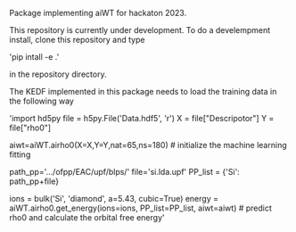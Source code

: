 Package implementing aiWT for hackaton 2023.

This repository is currently under development.
To do a develempment install, clone this repository and type

'pip intall -e .'

in the repository directory.

The KEDF implemented in this package needs to load the training data in the following way

'import hd5py
file = h5py.File('Data.hdf5', 'r')
X = file["Descripotor"]
Y = file["rho0"]

aiwt=aiWT.airho0(X=X,Y=Y,nat=65,ns=180) # initialize the machine learning fitting

path_pp='.../ofpp/EAC/upf/blps/'
file='si.lda.upf'
PP_list = {'Si': path_pp+file}


ions = bulk('Si', 'diamond', a=5.43, cubic=True)
energy = aiWT.airho0.get_energy(ions=ions, PP_list=PP_list, aiwt=aiwt) # predict rho0 and calculate the orbital free energy'
